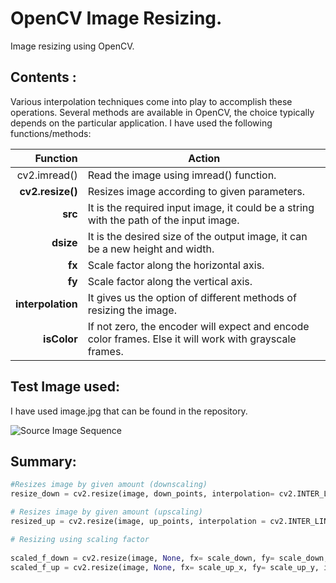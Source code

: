 # OpenCV Image Resizing.
Image resizing using OpenCV.
## Contents :

Various interpolation techniques come into play to accomplish these operations. Several methods are available in OpenCV, the choice typically depends on the particular application.
I have used the following functions/methods:

| Function        |Action                                                                        | 
|----------------:|------------------------------------------------------------------------------|
|cv2.imread()     | Read the image using imread() function.|
|**cv2.resize()**    | Resizes image according to given parameters.                 |
|     **src**    |  It is the required input image, it could be a string with the path of the input image.                                                             |
|    **dsize** |    It is the desired size of the output image, it can be a new height and width.                                                 |
|     **fx**      |  Scale factor along the horizontal axis.                     |
|     **fy**         |  Scale factor along the vertical axis.                                     |
|     **interpolation**   |  It gives us the option of different methods of resizing the image.                                             |
|     **isColor**     |  If not zero, the encoder will expect and encode color frames. Else it will work with grayscale frames.|


## Test Image used: 
I have used image.jpg that can be found in the repository.

![Source Image Sequence](https://learnopencv.com/wp-content/uploads/2021/04/test.png)


## Summary:

```python
#Resizes image by given amount (downscaling)
resize_down = cv2.resize(image, down_points, interpolation= cv2.INTER_LINEAR)
```

```python
# Resizes image by given amount (upscaling)
resized_up = cv2.resize(image, up_points, interpolation = cv2.INTER_LINEAR)

```
```python
# Resizing using scaling factor
 
scaled_f_down = cv2.resize(image, None, fx= scale_down, fy= scale_down, interpolation= cv2.INTER_LINEAR)
scaled_f_up = cv2.resize(image, None, fx= scale_up_x, fy= scale_up_y, interpolation= cv2.INTER_LINEAR)

```

